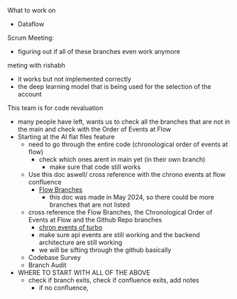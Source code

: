 What to work on
- Dataflow

Scrum Meeting:
- figuring out if all of these branches even work anymore

meting with rishabh
- it works but not implemented correctly
- the deep learning model that is being used for the selection of the account

This team is for code revaluation
- many people have left, wants us to check all the branches that are not in the main and check with the Order of Events at Flow
- Starting at the AI flat files feature
	- need to go through the entire code (chronological order of events at flow)
		- check which ones arent in main yet (in their own branch)
			- make sure that code still works
	- Use this doc aswell/ cross reference with the chrono events at flow confluence
		- [Flow Branches](https://docs.google.com/spreadsheets/d/16FtMyJhClkMwHV-GGZbU8IeHGtjKSt75_qi0zJudozc/edit?gid=0#gid=0)
			- this doc was made in May 2024, so there could be more branches that are not listed
	- cross reference the Flow Branches, the Chronological Order of Events at Flow and the Github Repo branches
		- [chron events of turbo](https://flow-ai-us.atlassian.net/wiki/spaces/~63b326cbd3aeefa4054316d8/pages/336658637/Detailed+Chronological+Order+of+Events+at+Flow)
		- make sure api events are still working and the backend architecture are still working
		- we will be sifting through the github basically
	- Codebase Survey
	- Branch Audit
- WHERE TO START WITH ALL OF THE ABOVE
	- check if branch exits, check if confluence exits, add notes
		- if no confluence, 